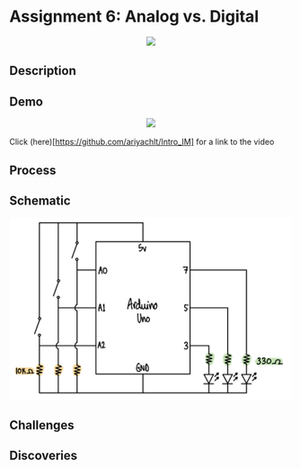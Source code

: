 # Assignment 6: Analog vs. Digital

<p align="center">
  <img src="image1.png" width="480">
</p>

## Description

## Demo
<p align="center">
  <img src="demoAnalogDigital.gif" width="520">
</p>

Click (here)[https://github.com/ariyachlt/Intro_IM] for a link to the video

## Process

## Schematic
<p align="center">
  <img src="schematic.png" width="520">
</p>

## Challenges

## Discoveries

